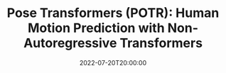 ---
type: lecture
date: 2022-07-20T20:00:00
title: "Pose Transformers (POTR): Human Motion Prediction with Non-Autoregressive Transformers"
thumbnail: 
presenter: Taibiao Zhao
links: 
    - url: /static_files/slides/Seminar_2022-5-25_.pdf
      name: slides
    - url: https://youtu.be/zmGR5JwKX4U
      name: video
---